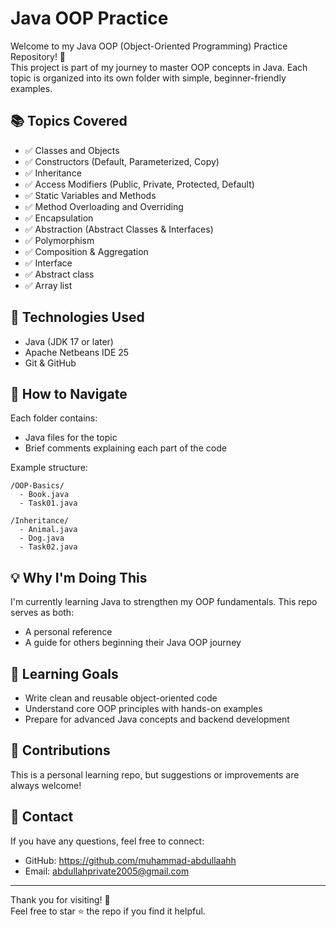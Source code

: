 
# Java OOP Practice

Welcome to my Java OOP (Object-Oriented Programming) Practice Repository! 🚀  
This project is part of my journey to master OOP concepts in Java. Each topic is organized into its own folder with simple, beginner-friendly examples.

## 📚 Topics Covered

- ✅ Classes and Objects  
- ✅ Constructors (Default, Parameterized, Copy)  
- ✅ Inheritance   
- ✅ Access Modifiers (Public, Private, Protected, Default)  
- ✅ Static Variables and Methods  
- ✅ Method Overloading and Overriding  
- ✅ Encapsulation  
- ✅ Abstraction (Abstract Classes & Interfaces)  
- ✅ Polymorphism  
- ✅ Composition & Aggregation  
- ✅ Interface
- ✅ Abstract class
- ✅ Array list

## 🔧 Technologies Used

- Java (JDK 17 or later)
- Apache Netbeans IDE 25
- Git & GitHub

## 📁 How to Navigate

Each folder contains:
- Java files for the topic
- Brief comments explaining each part of the code

Example structure:
```
/OOP-Basics/
  - Book.java
  - Task01.java

/Inheritance/
  - Animal.java
  - Dog.java
  - Task02.java
```

## 💡 Why I'm Doing This

I'm currently learning Java to strengthen my OOP fundamentals. This repo serves as both:
- A personal reference
- A guide for others beginning their Java OOP journey

## 🧠 Learning Goals

- Write clean and reusable object-oriented code
- Understand core OOP principles with hands-on examples
- Prepare for advanced Java concepts and backend development

## 🤝 Contributions

This is a personal learning repo, but suggestions or improvements are always welcome!

## 📌 Contact

If you have any questions, feel free to connect:

- GitHub: https://github.com/muhammad-abdullaahh
- Email: abdullahprivate2005@gmail.com

---

Thank you for visiting! 🌟  
Feel free to star ⭐ the repo if you find it helpful.

